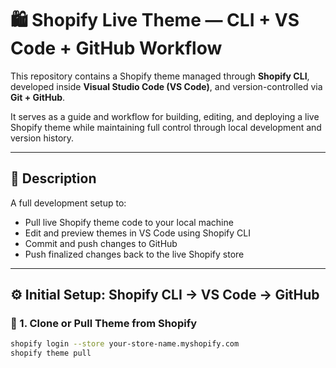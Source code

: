 # 🛍️ Shopify Live Theme — CLI + VS Code + GitHub Workflow

This repository contains a Shopify theme managed through **Shopify CLI**, developed inside **Visual Studio Code (VS Code)**, and version-controlled via **Git + GitHub**.

It serves as a guide and workflow for building, editing, and deploying a live Shopify theme while maintaining full control through local development and version history.

---

## 📌 Description

A full development setup to:

- Pull live Shopify theme code to your local machine  
- Edit and preview themes in VS Code using Shopify CLI  
- Commit and push changes to GitHub  
- Push finalized changes back to the live Shopify store

---

## ⚙️ Initial Setup: Shopify CLI → VS Code → GitHub

### 🔁 1. Clone or Pull Theme from Shopify

```bash
shopify login --store your-store-name.myshopify.com
shopify theme pull

